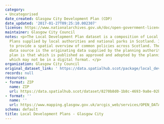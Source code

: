 ```yaml
---
category:
- Uncategorised
date_created: Glasgow City Development Plan (CDP)
date_updated: '2017-01-27T09:25:10.002307'
license: https://www.nationalarchives.gov.uk/doc/open-government-licence/version/3/
maintainer: Glasgow City Council
notes: <p>The Local Development Plan dataset is a composition of Local Development
  Plans supplied by local authorities and national parks in Scotland. It is intended
  to provide a spatial overview of common policies across Scotland. The authoritative
  data source is the originating data supplied by the planning authority and the authoritative
  plan is that which is published as approved and adopted by the planning authority,
  which may not be in a digital format. </p>
organization: Glasgow City Council
original_dataset_link: ' https://data.spatialhub.scot/package/local_development_plans-gc'
records: null
resources:
- format: ZIP
  name: ZIP
  url: https://data.spatialhub.scot/dataset/8270b8d0-1b8c-4693-9a8e-02bc150efb6a/resource/eed73eae-5c73-4d12-967c-7fb45b93f498/download/cpd.zip
- format: ''
  name: ''
  url: https://www.mapping.glasgow.gov.uk/arcgis_web/services/OPEN_DATA/City_Development_Plan/MapServer/WFSServer?request=GetCapabilities&service=WFS
schema: default
title: Local Development Plans - Glasgow City
---
```

